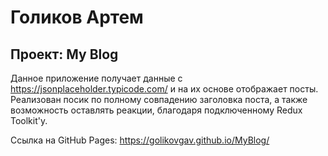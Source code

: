 # Голиков Артем

## Проект: My Blog

Данное приложение получает данные с https://jsonplaceholder.typicode.com/ и на их основе отображает посты. Реализован посик по полному совпадению заголовка поста, а также возможность оставлять реакции, благодаря подключенному Redux Toolkit'у. 

Ссылка на GitHub Pages: https://golikovgav.github.io/MyBlog/
